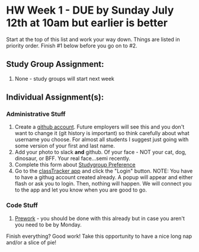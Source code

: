 # HW Week 1 - DUE by Sunday July 12th at 10am but earlier is better

Start at the top of this list and work your way down.  Things are listed in priority order.  Finish #1 below before you go on to #2.

## Study Group Assignment:
1.  None - study groups will start next week

## Individual Assignment(s):
### Administrative Stuff
1. Create a [github account](https://github.com).  Future employers will see this and you don't want to change it (git history is important) so think carefully about what username you choose.  For almost all students I suggest just going with some version of your first and last name.
1. Add your photo to slack **and** github.  Of your face - NOT your cat, dog, dinosaur, or BFF.  Your real face...semi recently.
1. Complete this form about [Studygroup Preference](https://forms.gle/4bSob9L6E4uDpkT47)
1. Go to the [classTracker app](https://classtracker.drteresavasquez.com) and click the "Login" button. NOTE: You have to have a githug account created already. A popup will appear and either flash or ask you to login. Then, nothing will happen. We will connect you to the app and let you know when you are good to go. 

### Code Stuff
1. [Prework](https://nashville-software-school.github.io/web-development-foundations/) - you should be done with this already but in case you aren't you need to be by Monday.

Finish everything? Good work!  Take this opportunity to have a nice long nap and/or a slice of pie!
